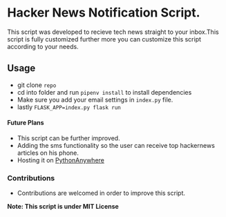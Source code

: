 # Hacker News Notification Script.
This script was developed to recieve tech news straight to your inbox.This script is fully customized further more you can customize this script according to your needs.

## Usage
- git clone `repo`
- cd into folder and run `pipenv install` to install dependencies
- Make sure you add your email settings in `index.py` file.
- lastly `FLASK_APP=index.py flask run `

#### Future Plans
- This script can be further improved.
- Adding the sms functionality so the user can receive top hackernews articles on his phone.
- Hosting it on [PythonAnywhere](https://www.pythonanywhere.com/) 

### Contributions
- Contributions are welcomed in order to improve this script.


**Note: This script is under MIT License**
